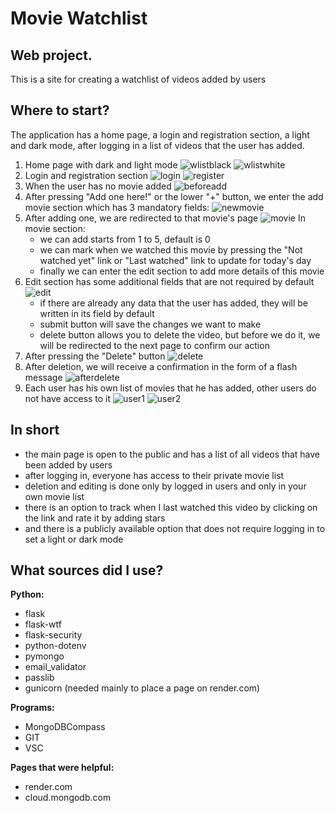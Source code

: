 # Movie Watchlist

## Web project.

This is a site for creating a watchlist of videos added by users

## Where to start?
The application has a home page, a login and registration section, a light and dark mode, after logging in a list of videos that the user has added.
1. Home page with dark and light mode
     ![wlistblack](https://user-images.githubusercontent.com/121942715/220152869-4f0f3bc4-9821-4f97-ba07-cb91d05d3985.png)
     ![wlistwhite](https://user-images.githubusercontent.com/121942715/220152820-abb5093c-2857-4e03-aebc-a325b45f207b.png)
2. Login and registration section
     ![login](https://user-images.githubusercontent.com/121942715/220154773-c04f3375-ee63-4ce7-90df-e27c06bbce59.png)
     ![register](https://user-images.githubusercontent.com/121942715/220154834-2bd2ea5d-2f88-4280-862f-215704e38403.png)
3. When the user has no movie added
     ![beforeadd](https://user-images.githubusercontent.com/121942715/220155255-e44ab0b4-46e2-4f87-8838-6c8017e22630.png)
4. After pressing "Add one here!" or the lower "+" button, we enter the add movie section which has 3 mandatory fields:
     ![newmovie](https://user-images.githubusercontent.com/121942715/220155886-eb30fb11-41e7-48a5-af86-3f973172d08c.png)
5. After adding one, we are redirected to that movie's page
     ![movie](https://user-images.githubusercontent.com/121942715/220159756-f48ba28c-76b6-46dc-89f9-1b66fcc9a203.png)
    In movie section:
    - we can add starts from 1 to 5, default is 0
    - we can mark when we watched this movie by pressing the "Not watched yet" link or "Last watched" link to update for today's day
    - finally we can enter the edit section to add more details of this movie
6. Edit section has some additional fields that are not required by default
    ![edit](https://user-images.githubusercontent.com/121942715/220161664-eb3038a6-eb14-446a-8fa3-388ce0ea55b1.png)
   - if there are already any data that the user has added, they will be written in its field by default
   - submit button will save the changes we want to make
   - delete button allows you to delete the video, but before we do it, we will be redirected to the next page to confirm our action
7. After pressing the "Delete" button
     ![delete](https://user-images.githubusercontent.com/121942715/220162901-f9e74b7e-c3bd-4160-9072-06d5f2e07bd2.png)
8. After deletion, we will receive a confirmation in the form of a flash message
     ![afterdelete](https://user-images.githubusercontent.com/121942715/220163091-6640eece-3737-4ffd-9147-b102bc3e0f59.png)
9. Each user has his own list of movies that he has added, other users do not have access to it
     ![user1](https://user-images.githubusercontent.com/121942715/220163594-d5d87845-54b2-43c7-b400-567828b9e928.png)
     ![user2](https://user-images.githubusercontent.com/121942715/220163621-e9642541-e76e-4dd2-8246-3692b357b125.png)

## In short

- the main page is open to the public and has a list of all videos that have been added by users
- after logging in, everyone has access to their private movie list
- deletion and editing is done only by logged in users and only in your own movie list
- there is an option to track when I last watched this video by clicking on the link and rate it by adding stars
- and there is a publicly available option that does not require logging in to set a light or dark mode

## What sources did I use?

**Python:**

- flask
- flask-wtf
- flask-security
- python-dotenv
- pymongo
- email_validator
- passlib
- gunicorn (needed mainly to place a page on render.com)


**Programs:**

- MongoDBCompass
- GIT
- VSC

**Pages that were helpful:**

- render.com
- cloud.mongodb.com
